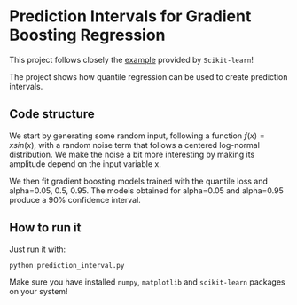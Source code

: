 # Prediction Intervals for Gradient Boosting Regression

This project follows closely the [example](https://scikit-learn.org/stable/auto_examples/ensemble/plot_gradient_boosting_quantile.html#sphx-glr-auto-examples-ensemble-plot-gradient-boosting-quantile-py) provided by `Scikit-learn`!

The project shows how quantile regression can be used to create prediction intervals.

## Code structure

We start by generating some random input, following a function $f(x)=xsin(x)$, with a random noise term that follows a centered 
log-normal distribution. We make the noise a bit more interesting by making its amplitude depend on the input variable x.

We then fit gradient boosting models trained with the quantile loss and alpha=0.05, 0.5, 0.95.
The models obtained for alpha=0.05 and alpha=0.95 produce a 90% confidence interval.

## How to run it

Just run it with:
~~~
python prediction_interval.py
~~~
Make sure you have installed `numpy`, `matplotlib` and `scikit-learn` packages on your system! 
